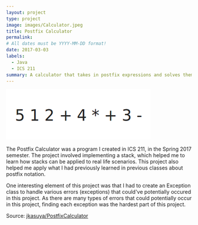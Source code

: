 ```yaml
---
layout: project
type: project
image: images/Calculator.jpeg
title: Postfix Calculator
permalink: 
# All dates must be YYYY-MM-DD format!
date: 2017-03-03
labels:
  - Java
  - ICS 211
summary: A calculator that takes in postfix expressions and solves them
---
```

<div class="ui small rounded images">
  <img class="ui image" src="../images/postfix.png">
</div>

The Postfix Calculator was a program I created in ICS 211, in the Spring 2017 semester. The project involved implementing a stack, which helped me to learn how stacks can be applied to real life scenarios. This project also helped me apply what I had previously learned in previous classes about postfix notation. 

One interesting element of this project was that I had to create an Exception class to handle various errors (exceptions) that could've potentially occured in this project. As there are many types of errors that could potentially occur in this project, finding each exception was the hardest part of this project. 

Source: <a href="https://github.com/jkasuya/PostfixCalculator"><i class="large github icon "></i>jkasuya/PostfixCalculator</a>

